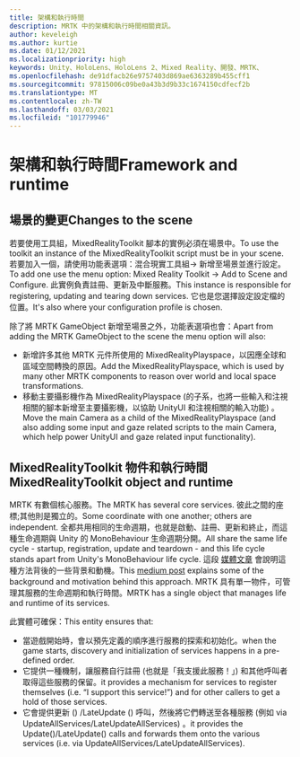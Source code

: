 ```yaml
---
title: 架構和執行時間
description: MRTK 中的架構和執行時間相關資訊。
author: keveleigh
ms.author: kurtie
ms.date: 01/12/2021
ms.localizationpriority: high
keywords: Unity、HoloLens、HoloLens 2、Mixed Reality、開發、MRTK、
ms.openlocfilehash: de91dfacb26e9757403d869ae6363289b455cff1
ms.sourcegitcommit: 97815006c09be0a43b3d9b33c1674150cdfecf2b
ms.translationtype: MT
ms.contentlocale: zh-TW
ms.lasthandoff: 03/03/2021
ms.locfileid: "101779946"
---
```

# <a name="framework-and-runtime"></a><span data-ttu-id="84d31-104">架構和執行時間</span><span class="sxs-lookup"><span data-stu-id="84d31-104">Framework and runtime</span></span>

## <a name="changes-to-the-scene"></a><span data-ttu-id="84d31-105">場景的變更</span><span class="sxs-lookup"><span data-stu-id="84d31-105">Changes to the scene</span></span>

<span data-ttu-id="84d31-106">若要使用工具組，MixedRealityToolkit 腳本的實例必須在場景中。</span><span class="sxs-lookup"><span data-stu-id="84d31-106">To use the toolkit an instance of the MixedRealityToolkit script must be in your scene.</span></span>
<span data-ttu-id="84d31-107">若要加入一個，請使用功能表選項：混合現實工具組-> 新增至場景並進行設定。</span><span class="sxs-lookup"><span data-stu-id="84d31-107">To add one use the menu option: Mixed Reality Toolkit -> Add to Scene and Configure.</span></span> <span data-ttu-id="84d31-108">此實例負責註冊、更新及中斷服務。</span><span class="sxs-lookup"><span data-stu-id="84d31-108">This instance is responsible for registering, updating and tearing down services.</span></span> <span data-ttu-id="84d31-109">它也是您選擇設定設定檔的位置。</span><span class="sxs-lookup"><span data-stu-id="84d31-109">It's also where your configuration profile is chosen.</span></span>

<span data-ttu-id="84d31-110">除了將 MRTK GameObject 新增至場景之外，功能表選項也會：</span><span class="sxs-lookup"><span data-stu-id="84d31-110">Apart from adding the MRTK GameObject to the scene the menu option will also:</span></span>

- <span data-ttu-id="84d31-111">新增許多其他 MRTK 元件所使用的 MixedRealityPlayspace，以因應全球和區域空間轉換的原因。</span><span class="sxs-lookup"><span data-stu-id="84d31-111">Add the MixedRealityPlayspace, which is used by many other MRTK components to reason over world and local space transformations.</span></span>
- <span data-ttu-id="84d31-112">移動主要攝影機作為 MixedRealityPlayspace (的子系，也將一些輸入和注視相關的腳本新增至主要攝影機，以協助 UnityUI 和注視相關的輸入功能) 。</span><span class="sxs-lookup"><span data-stu-id="84d31-112">Move the main Camera as a child of the MixedRealityPlayspace (and also adding some input and gaze related scripts to the main Camera, which help power UnityUI and gaze related input functionality).</span></span>

## <a name="mixedrealitytoolkit-object-and-runtime"></a><span data-ttu-id="84d31-113">MixedRealityToolkit 物件和執行時間</span><span class="sxs-lookup"><span data-stu-id="84d31-113">MixedRealityToolkit object and runtime</span></span>

<span data-ttu-id="84d31-114">MRTK 有數個核心服務。</span><span class="sxs-lookup"><span data-stu-id="84d31-114">The MRTK has several core services.</span></span> <span data-ttu-id="84d31-115">彼此之間的座標;其他則是獨立的。</span><span class="sxs-lookup"><span data-stu-id="84d31-115">Some coordinate with one another; others are independent.</span></span>
<span data-ttu-id="84d31-116">全都共用相同的生命週期，也就是啟動、註冊、更新和終止，而這種生命週期與 Unity 的 MonoBehaviour 生命週期分開。</span><span class="sxs-lookup"><span data-stu-id="84d31-116">All share the same life cycle - startup, registration, update and teardown - and this life cycle stands apart from Unity's MonoBehaviour life cycle.</span></span> <span data-ttu-id="84d31-117">這段 [媒體文章](https://medium.com/@stephen_hodgson/the-mixed-reality-framework-6fdb5c11feb2) 會說明這種方法背後的一些背景和動機。</span><span class="sxs-lookup"><span data-stu-id="84d31-117">This [medium post](https://medium.com/@stephen_hodgson/the-mixed-reality-framework-6fdb5c11feb2) explains some of the background and motivation behind this approach.</span></span> <span data-ttu-id="84d31-118">MRTK 具有單一物件，可管理其服務的生命週期和執行時間。</span><span class="sxs-lookup"><span data-stu-id="84d31-118">MRTK has a single object that manages life and runtime of its services.</span></span>

<span data-ttu-id="84d31-119">此實體可確保：</span><span class="sxs-lookup"><span data-stu-id="84d31-119">This entity ensures that:</span></span>

- <span data-ttu-id="84d31-120">當遊戲開始時，會以預先定義的順序進行服務的探索和初始化。</span><span class="sxs-lookup"><span data-stu-id="84d31-120">when the game starts, discovery and initialization of services happens in a pre-defined order.</span></span>
- <span data-ttu-id="84d31-121">它提供一種機制，讓服務自行註冊 (也就是「我支援此服務！」) 和其他呼叫者取得這些服務的保留。</span><span class="sxs-lookup"><span data-stu-id="84d31-121">it provides a mechanism for services to register themselves (i.e. “I support this service!”) and for other callers to get a hold of those services.</span></span>
- <span data-ttu-id="84d31-122">它會提供更新 () /LateUpdate () 呼叫，然後將它們轉送至各種服務 (例如 via UpdateAllServices/LateUpdateAllServices) 。</span><span class="sxs-lookup"><span data-stu-id="84d31-122">it provides the Update()/LateUpdate() calls and forwards them onto the various services (i.e. via UpdateAllServices/LateUpdateAllServices).</span></span>
